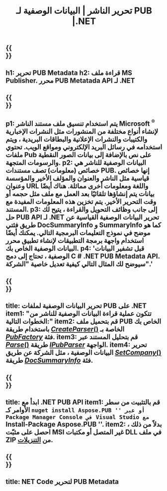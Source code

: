 ﻿---
translation: true
template: /_templates/metadata-net.md
title: تحرير الناشر | البيانات الوصفية لـ PUB |.NET
description: اقرأ بيانات تعريف ملفات Publisher باستخدام PUB .NET API Solution عبر الأنظمة الأساسية. يمنحك .NET API المحلي الوصول إلى خصائص SummaryInfo و DocSummaryInfo.
url: /net/metadata/pub/
metakeywords: 'تحرير شبكة البيانات الوصفية للناشر ، البيانات الوصفية لملف الناشر C # ، محرر البيانات الوصفية للناشر. net ، قراءة البيانات الوصفية لملف الناشر C # ، قراءة البيانات الوصفية للناشر. net'
family: pub
platformtag: net
feature: metadata
aliases: / net / metadata /
---

{{<section banner>}}
---
h1: تحرير PUB Metadata
h2: قراءة ملف MS Publisher. محرر PUB Metatada API لـ .NET
---

{{<section overview>}}
---
p1: يتم استخدام تنسيق ملف مستند الناشر Microsoft <sup> ® </sup> لإنشاء أنواع مختلفة من المنشورات مثل النشرات الإخبارية والكتيبات والنشرات الإعلانية والبطاقات البريدية ، ويتم استخدامه في رسائل البريد الإلكتروني ومواقع الويب. تحتوي ملفات Pub على نص بالإضافة إلى بيانات الصور النقطية والرسومات المتجهة.
p2: البيانات الوصفية للناشر هي خصائص (معلومات) تصف مستندات PUB. إنها خصائص قياسية مثل الناشر والعنوان والمؤلف الأخير والمؤسسة وعنوان URL واللغة ومعلومات أخرى مماثلة. هناك أيضًا بيانات يتم إنشاؤها تلقائيًا بعد العمل مع ملف مثل حجمه أو وقت التحرير الأخير. يتم تخزين هذه المعلومات المفيدة مع المستند.
p3: إلى جانب وظائف التحويل والقراءة ، يتيح لك حل PUB API لـ .NET تحرير البيانات الوصفية القياسية عن طريق فئتي DocSummaryInfo و SummaryInfo كما هو موضح في نموذج التعليمات البرمجية التالي. يمكنك أيضًا استخدام واجهة برمجة التطبيقات لإنشاء تطبيق محرر البيانات الوصفية الخاص بك.
p4: 'قبل تشفير البيانات الوصفية ، تحتاج إلى دمج C # .NET PUB Metadata API. سيوضح لك المثال التالي كيفية تعديل خاصية "الشركة".'
---

{{<section feature1>}}
---
title: تحرير البيانات الوصفية لملفات PUB على .NET
item1: "تتكون عملية قراءة البيانات الوصفية للناشر من الخطوات التالية:"
item2: قم بتحميل ملف PUB الخاص بك باستخدام طريقة [*CreateParser*()](https://reference.aspose.com/pub/net/aspose.pub/pubfactory//methods/createparser/index) الخاصة بـ [*PubFactory*](https://reference.aspose.com/pub/net/aspose.pub/pubfactory/) فئة.
item3: قم بتحليل المستند عبر [*Parse*()](https://reference.aspose.com/pub/net/aspose.pub/ipubparser//methods/parse) طريقة [*IPubParser*](https://reference.aspose.com/pub/net/aspose.pub/ipubparser/) الواجهة.
item4: تحرير البيانات الوصفية ، مثل الشركة عن طريق [*SetCompany*()](https://reference.aspose.com/pub/net/aspose.pub/docsummaryinfo/methods/setcompany) طريقة [*DocSummaryInfo*](https://reference.aspose.com/pub/net/aspose.pub/docsummaryinfo) فئة.
---

{{<section feature2>}}
---
title: ابدأ مع .NET PUB API
item1: قم بالتثبيت من سطر الأوامر كـ `` nuget install Aspose.PUB '' أو عبر Package Manager Console في Visual Studio مع `` Install-Package Aspose.PUB ''.
item2: بدلاً من ذلك ، احصل على مثبّت MSI غير المتصل أو مكتبات DLL في ملف ZIP من [التنزيلات](https://releases.aspose.com/pub/net/).
---

{{<section codeexample>}}
---
title: NET Code لتحرير PUB Metadata
---